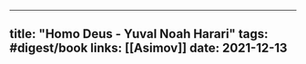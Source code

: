 
---
title: "Homo Deus - Yuval Noah Harari"
tags: #digest/book
links: [[Asimov]]
date: 2021-12-13
---